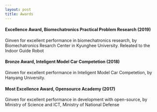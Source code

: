 ```yaml
---
layout: post
title: Awards
---
```


#### Excellence Award, Biomechatronics Practical Problem Research (2019)
<div class="message">
Ginven for excellent performance in biomechatronics research, by Biomechatronics Resarch Center in Kyunghee University. Releated to the Indoor Guide Robot
</div>

#### Bronze Award, Inteligent Model Car Competetion (2018)
<div class="message">
Ginven for excellent performance in Inteligent Model Car Competetion, by Hanyang University. 
</div>

#### Most Excellence Award, Opensource Academy (2017)
<div class="message">
Ginven for excellent performance in development with open-source, by Ministry of Science and ICT, Ministry of National Defense 
</div>

